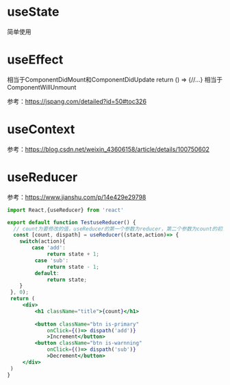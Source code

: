 # useState
简单使用

# useEffect
相当于ComponentDidMount和ComponentDidUpdate
return () => {//...} 相当于ComponentWillUnmount

参考：https://jspang.com/detailed?id=50#toc326

# useContext

参考：https://blog.csdn.net/weixin_43606158/article/details/100750602

# useReducer
参考：https://www.jianshu.com/p/14e429e29798
```jsx
import React,{useReducer} from 'react'

export default function TestuseReducer() {
  // count为要修改的值，useReducer的第一个参数为reducer，第二个参数为count的初始值
  const [count, dispath] = useReducer((state,action)=> {
    switch(action){
        case 'add':
             return state + 1;
         case 'sub':
             return state - 1;
         default:
             return state;
    }
 }, 0);
 return (
     <div>
         <h1 className="title">{count}</h1>
         
         <button className="btn is-primary"
             onClick={()=> dispath('add')}
             >Increment</button>
         <button className="btn is-warnning"
             onClick={()=> dispath('sub')}
             >Decrement</button>
     </div>
 )
}
```